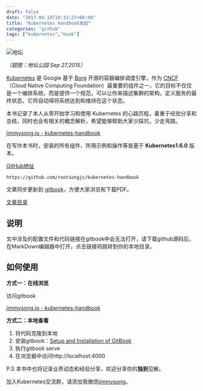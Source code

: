 ```yaml
---
draft: false
date: "2017-04-14T19:33:27+08:00"
title: "Kubernetes Handbook发起"
categories: "github"
tags: ["kubernetes","book"]
---
```


![地坛](https://res.cloudinary.com/jimmysong/image/upload/images/2015092726.jpg)

*（题图：地坛公园 Sep 27,2015）*

[Kubernetes](http://kubernetes.io/) 是 Google 基于 [Borg](https://research.google.com/pubs/pub43438.html) 开源的容器编排调度引擎，作为 [CNCF](http://cncf.io/)（Cloud Native Computing Foundation）最重要的组件之一，它的目标不仅仅是一个编排系统，而是提供一个规范，可以让你来描述集群的架构，定义服务的最终状态，它将自动得将系统达到和维持在这个状态。

本书记录了本人从零开始学习和使用 Kubernetes 的心路历程，着重于经验分享和总结，同时也会有相关的概念解析，希望能够帮助大家少踩坑，少走弯路。

[jimmysong.io - kubernetes-handbook](https://jimmysong.io/kubernetes-handbook/)

在写作本书时，安装的所有组件、所用示例和操作等皆基于 **Kubernetes1.6.0** 版本。

[GitHub地址](https://github.com/rootsongjc/kubernetes-handbook)

```http
https://github.com/rootsongjc/kubernetes-handbook
```

文章同步更新到 [gitbook](https://www.gitbook.com/book/rootsongjc/kubernetes-handbook/details)，方便大家浏览和下载PDF。

[文章目录](https://github.com/rootsongjc/kubernetes-handbook/blob/master/SUMMARY.md)

## 说明

文中涉及的配置文件和代码链接在gitbook中会无法打开，请下载github源码后，在MarkDown编辑器中打开，点击链接将跳转到你的本地目录。

## 如何使用

**方式一：在线浏览**

访问gitbook

[jimmysong.io - kubernetes-handbook](https://jimmysong.io/kubernetes-handbook/)

**方式二：本地查看**

1. 将代码克隆到本地
2. 安装gitbook：[Setup and Installation of GitBook](https://github.com/GitbookIO/gitbook/blob/master/docs/setup.md)
3. 执行gitbook serve
4. 在浏览器中访问http://localhost:4000

P.S 本书中也将记录业界动态和经验分享，欢迎分享你的**独到**见解。

加入Kubernetes交流群，请添加我微信[jimmysong](https://jimmysong.io/about)。

